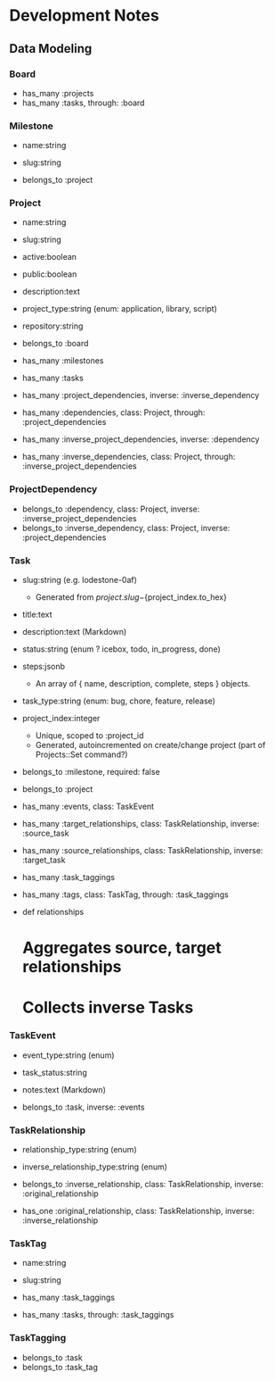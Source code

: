 # Development Notes

## Data Modeling

### Board

- has_many :projects
- has_many :tasks, through: :board

### Milestone

- name:string
- slug:string

- belongs_to :project

### Project

- name:string
- slug:string
- active:boolean
- public:boolean
- description:text
- project_type:string (enum: application, library, script)
- repository:string

- belongs_to :board
- has_many :milestones
- has_many :tasks

- has_many :project_dependencies,
    inverse: :inverse_dependency
- has_many :dependencies,
    class: Project,
    through: :project_dependencies
- has_many :inverse_project_dependencies,
    inverse: :dependency
- has_many :inverse_dependencies,
    class: Project,
    through: :inverse_project_dependencies

### ProjectDependency

- belongs_to :dependency,
    class: Project,
    inverse: :inverse_project_dependencies
- belongs_to :inverse_dependency,
    class: Project,
    inverse: :project_dependencies

### Task

- slug:string (e.g. lodestone-0af)
  - Generated from ${project.slug}-${project_index.to_hex}
- title:text
- description:text (Markdown)
- status:string (enum ? icebox, todo, in_progress, done)
- steps:jsonb
  - An array of { name, description, complete, steps } objects.
- task_type:string (enum: bug, chore, feature, release)
- project_index:integer
  - Unique, scoped to :project_id
  - Generated, autoincremented on create/change project
    (part of Projects::Set command?)

- belongs_to :milestone, required: false
- belongs_to :project
- has_many :events, class: TaskEvent
- has_many :target_relationships,
    class: TaskRelationship,
    inverse: :source_task
- has_many :source_relationships,
    class: TaskRelationship,
    inverse: :target_task
- has_many :task_taggings
- has_many :tags,
    class: TaskTag,
    through: :task_taggings

- def relationships
    # Aggregates source, target relationships
    # Collects inverse Tasks

### TaskEvent

- event_type:string (enum)
- task_status:string
- notes:text (Markdown)

- belongs_to :task, inverse: :events

### TaskRelationship

- relationship_type:string (enum)
- inverse_relationship_type:string (enum)

- belongs_to :inverse_relationship, class: TaskRelationship, inverse: :original_relationship
- has_one :original_relationship, class: TaskRelationship, inverse: :inverse_relationship

### TaskTag

- name:string
- slug:string

- has_many :task_taggings
- has_many :tasks,
    through: :task_taggings

### TaskTagging

- belongs_to :task
- belongs_to :task_tag
